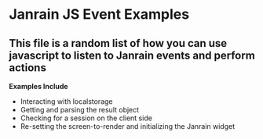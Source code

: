 Janrain JS Event Examples
==============

This file is a random list of how you can use javascript to listen to Janrain events and perform actions
--------------

**Examples Include**

- Interacting with localstorage
- Getting and parsing the result object
- Checking for a session on the client side
- Re-setting the screen-to-render and initializing the Janrain widget
